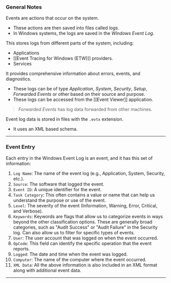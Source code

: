 ### General Notes

Events are actions that occur on the system.
- These actions are then saved into files called *logs*.
- In Windows systems, the logs are saved in the _Windows Event Log_.

This stores logs from different parts of the system, including:
- Applications
- [[Event Tracing for Windows (ETW)]] providers.
- Services

It provides comprehensive information about errors, events, and diagnostics.
- These logs can be of type _Application_, _System_, _Security_, _Setup_, _Forwarded Events_ or other based on their source and purpose.
- These logs can be accessed from the [[Event Viewer]] application.

> *Forwarded Events* has log data forwarded from other machines.

Event log data is stored in files with the `.evtx` extension.
- It uses an XML based schema.

---
### Event Entry

Each entry in the Windows Event Log is an event, and it has this set of information:
1. `Log Name`: The name of the event log (e.g., Application, System, Security, etc.).
2. `Source`: The software that logged the event.
3. `Event ID`: A unique identifier for the event.
4. `Task Category`: This often contains a value or name that can help us understand the purpose or use of the event.
5. `Level`: The severity of the event (Information, Warning, Error, Critical, and Verbose).
6. `Keywords`: Keywords are flags that allow us to categorize events in ways beyond the other classification options. These are generally broad categories, such as "Audit Success" or "Audit Failure" in the Security log. Can also allow us to filter for specific types of events.
7. `User`: The user account that was logged on when the event occurred.
8. `OpCode`: This field can identify the specific operation that the event reports.
9. `Logged`: The date and time when the event was logged.
10. `Computer`: The name of the computer where the event occurred.
11. `XML Data`: All the above information is also included in an XML format along with additional event data.

---
